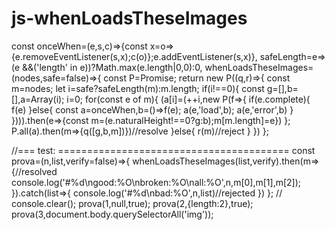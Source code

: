 # js-whenLoadsTheseImages

const onceWhen=(e,s,c)=>{const x=o=>{e.removeEventListener(s,x);c(o)};e.addEventListener(s,x)},
safeLength=e=>(e &&('length' in e))?Math.max(e.length|0,0):0,
whenLoadsTheseImages=(nodes,safe=false)=>{
	const P=Promise;
	return new P((q,r)=>{
		const m=nodes;
		let i=safe?safeLength(m):m.length;
		if(i!==0){
			const g=[],b=[],a=Array(i);
			i=0;
			for(const e of m){
				(a[i]=(++i,new P(f=>{
					if(e.complete){
						f(e)
					}else{
						const a=onceWhen,b=()=>f(e);
						a(e,'load',b);
						a(e,'error',b)
					}
				}))).then(e=>{const m=(e.naturalHeight!==0?g:b);m[m.length]=e})
			};
			P.all(a).then(m=>{q([g,b,m])})//resolve
		}else{
			r(m)//reject
		}
	})
};

//=== test: ========================================
const prova=(n,list,verify=false)=>{
	whenLoadsTheseImages(list,verify).then(m=>{//resolved
		console.log('#%d\ngood:%O\nbroken:%O\nall:%O',n,m[0],m[1],m[2]);
	}).catch(list=>{
		console.log('#%d\nbad:%O',n,list)//rejected
	})
};
//
console.clear();
prova(1,null,true);
prova(2,{length:2},true);
prova(3,document.body.querySelectorAll('img'));
